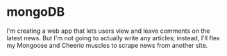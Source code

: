# mongoDB
I'm creating a web app that lets users view and leave comments on the latest news. But I'm not going to actually write any articles; instead, I'll flex my Mongoose and Cheerio muscles to scrape news from another site.
